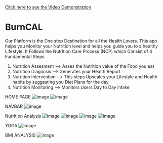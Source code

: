 
[Click here to see the Video Demonstration](https://drive.google.com/file/d/1_0wk2QpzRJXTq-ZAtRlSpOBmSNY2_ax-/view?usp=share_link)


# BurnCAL

Our Platform is the One stop Destination for all the Health Lovers. This app helps you Monitor your Nutrition level and helps you guide you to a healthy Lifestyle.
It Follows the Nutrition Care Process (NCP) which Consist of 4 Fundamental Steps

1) Nutrition Assesment --> Asses the Nutrition value of the Food you eat
2) Nutrition Diagnosis --> Generates your Health Report.
3) Nutrition Intervention --> This steps Upscales your Lifestyle and Health habits by suggesting you Diet Plans for the day
4) Nutrition Monitoring --> Monitors Users Day to Day intake 

HOME PAGE
![image](https://user-images.githubusercontent.com/72062616/188294121-7cf16d1a-7c3e-406f-8f0c-52dbc84e5bef.png)
![image](https://user-images.githubusercontent.com/72062616/188294135-82ec1508-93c4-48e1-b20d-5460075fd372.png)

NAVBAR
![image](https://user-images.githubusercontent.com/72062616/188294144-00c18fa4-67b2-4a78-86bf-ea8771674c78.png)

Nutrition Analysis
![image](https://user-images.githubusercontent.com/72062616/188294162-e48d641e-1bd0-4584-a4ee-8285224e6c36.png)
![image](https://user-images.githubusercontent.com/72062616/188294168-900ed488-e0a6-4589-85bf-1302e4ea1f4e.png)
![image](https://user-images.githubusercontent.com/72062616/188294180-bb9aeeb2-4c82-4bff-b53d-27f43c92edbe.png)
![image](https://user-images.githubusercontent.com/72062616/188294193-eadf782e-625f-43a1-a5ea-cc28203f3295.png)

YOGA
![image](https://user-images.githubusercontent.com/72062616/188294202-f704b95d-c638-408a-84b3-6da55c1fc768.png)

BMI ANALYSIS
![image](https://user-images.githubusercontent.com/72062616/188294220-f934bd74-4a63-4518-b600-1671a4d5082f.png)
